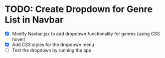 # TODO: Create Dropdown for Genre List in Navbar

- [x] Modify Navbar.jsx to add dropdown functionality for genres (using CSS hover)
- [x] Add CSS styles for the dropdown menu
- [ ] Test the dropdown by running the app
